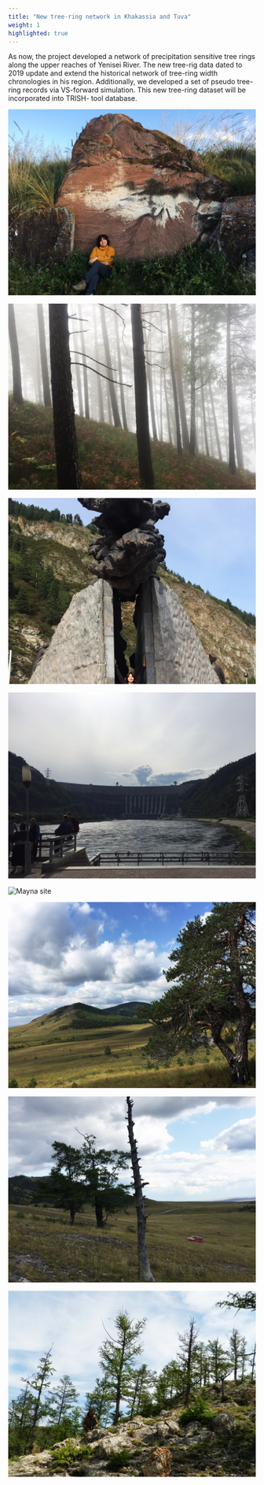 ```yaml
---
title: "New tree-ring network in Khakassia and Tuva"
weight: 1
highlighted: true
---
```


As now, the project developed a network of precipitation sensitive tree rings along the upper reaches of Yenisei River.
The new tree-rig data dated to 2019 update and extend the historical network of tree-ring width chronologies in his region. Additionally, we developed a set of pseudo tree-ring records via VS-forward simulation. This new tree-ring dataset will be incorporated into TRISH- tool database.

![Scythian archaeological site](./arch_site_scythian_detail.jpg)

![Balakhta site](./balakhta_site_detail.jpg)

![Conquest of the Yenisey monument](./conquer_yenisey_monument_detail.jpg)

![Mayna power station ](./mayna_power_station_detail.jpg)

![Mayna site](./mayna_site_detailjpg)

![Shushenskoe](./shushenskoe_detail.jpg)

![TAZ site](./taz_site_detail.jpg)

![Tuva field photo](./tuva_field_photo_myglan_detail.jpg)
